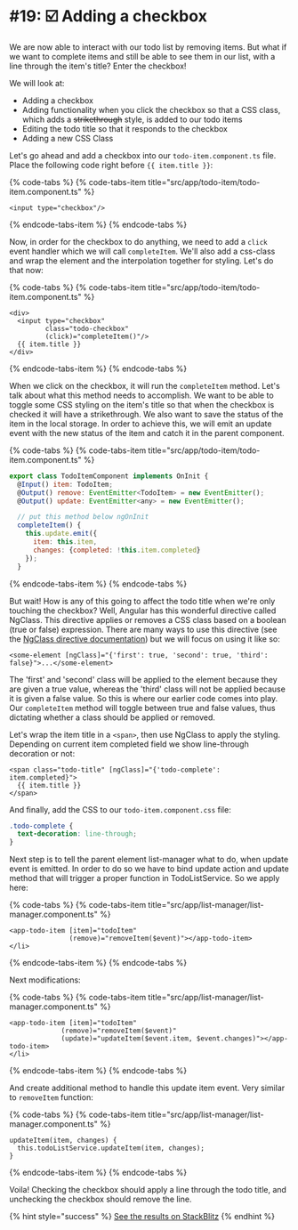 # \#19: ☑️ Adding a checkbox

We are now able to interact with our todo list by removing items. But what if we want to complete items and still be able to see them in our list, with a line through the item's title? Enter the checkbox!

We will look at:

- Adding a checkbox
- Adding functionality when you click the checkbox so that a CSS class, which adds a ~~strikethrough~~ style, is added to our todo items
- Editing the todo title so that it responds to the checkbox
- Adding a new CSS Class

Let's go ahead and add a checkbox into our `todo-item.component.ts` file. Place the following code right before `{{ item.title }}`:

{% code-tabs %}
{% code-tabs-item title="src/app/todo-item/todo-item.component.ts" %}

```markup
<input type="checkbox"/>
```

{% endcode-tabs-item %}
{% endcode-tabs %}

Now, in order for the checkbox to do anything, we need to add a `click` event handler which we will call `completeItem`. We'll also add a css-class and wrap the element and the interpolation together for styling. Let's do that now:

{% code-tabs %}
{% code-tabs-item title="src/app/todo-item/todo-item.component.ts" %}

```markup
<div>
  <input type="checkbox"
         class="todo-checkbox"
         (click)="completeItem()"/>
  {{ item.title }}
</div>
```

{% endcode-tabs-item %}
{% endcode-tabs %}

When we click on the checkbox, it will run the `completeItem` method. Let's talk about what this method needs to accomplish. We want to be able to toggle some CSS styling on the item's title so that when the checkbox is checked it will have a strikethrough. We also want to save the status of the item in the local storage. In order to achieve this, we will emit an update event with the new status of the item and catch it in the parent component.

{% code-tabs %}
{% code-tabs-item title="src/app/todo-item/todo-item.component.ts" %}

```javascript
export class TodoItemComponent implements OnInit {
  @Input() item: TodoItem;
  @Output() remove: EventEmitter<TodoItem> = new EventEmitter();
  @Output() update: EventEmitter<any> = new EventEmitter();

  // put this method below ngOnInit
  completeItem() {
    this.update.emit({
      item: this.item,
      changes: {completed: !this.item.completed}
    });
  }
```

{% endcode-tabs-item %}
{% endcode-tabs %}

But wait! How is any of this going to affect the todo title when we're only touching the checkbox? Well, Angular has this wonderful directive called NgClass. This directive applies or removes a CSS class based on a boolean \(true or false\) expression. There are many ways to use this directive \(see the [NgClass directive documentation](https://angular.io/api/common/NgClass)\) but we will focus on using it like so:

```markup
<some-element [ngClass]="{'first': true, 'second': true, 'third': false}">...</some-element>
```

The 'first' and 'second' class will be applied to the element because they are given a true value, whereas the 'third' class will not be applied because it is given a false value. So this is where our earlier code comes into play. Our `completeItem` method will toggle between true and false values, thus dictating whether a class should be applied or removed.

Let's wrap the item title in a `<span>`, then use NgClass to apply the styling. Depending on current item completed field we show line-through decoration or not:

```markup
<span class="todo-title" [ngClass]="{'todo-complete': item.completed}">
  {{ item.title }}
</span>
```

And finally, add the CSS to our `todo-item.component.css` file:

```css
.todo-complete {
  text-decoration: line-through;
}
```

Next step is to tell the parent element list-manager what to do, when update event is emitted. In order to do so we have to bind update action and update method that will trigger a proper function in TodoListService. So we apply here:

{% code-tabs %}
{% code-tabs-item title="src/app/list-manager/list-manager.component.ts" %}

```markup
<app-todo-item [item]="todoItem"
               (remove)="removeItem($event)"></app-todo-item>
</li>
```

{% endcode-tabs-item %}
{% endcode-tabs %}

Next modifications:

{% code-tabs %}
{% code-tabs-item title="src/app/list-manager/list-manager.component.ts" %}

```markup
<app-todo-item [item]="todoItem"
             (remove)="removeItem($event)"
             (update)="updateItem($event.item, $event.changes)"></app-todo-item>
</li>
```

{% endcode-tabs-item %}
{% endcode-tabs %}

And create additional method to handle this update item event. Very similar to `removeItem` function:

{% code-tabs %}
{% code-tabs-item title="src/app/list-manager/list-manager.component.ts" %}

```markup
updateItem(item, changes) {
  this.todoListService.updateItem(item, changes);
}
```

{% endcode-tabs-item %}
{% endcode-tabs %}

Voila! Checking the checkbox should apply a line through the todo title, and unchecking the checkbox should remove the line.

{% hint style="success" %}
[See the results on StackBlitz](https://stackblitz.com/github/ng-girls/todo-list-tutorial/tree/master/examples/19-adding-a-checkbox)
{% endhint %}
